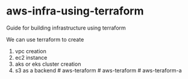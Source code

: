 # aws-infra-using-terraform
Guide for building infrastructure using terraform

We can use terraform to create 
1. vpc creation
2. ec2 instance
3. aks or eks cluster creation
4. s3 as a backend
#   a w s - t e r a f o r m  
 #   a w s - t e r a f o r m  
 #   a w s - t e r a f o r m - a  
 